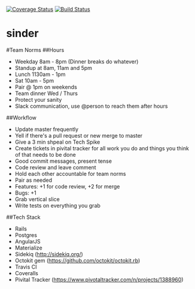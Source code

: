 [![Coverage Status](https://coveralls.io/repos/mccallumjack/sinder/badge.svg?branch=master&service=github)](https://coveralls.io/github/mccallumjack/sinder?branch=master)
[![Build Status](https://travis-ci.org/mccallumjack/sinder.svg?branch=travis)](https://travis-ci.org/mccallumjack/sinder)


# sinder

#Team Norms
##Hours
- Weekday 8am - 8pm (Dinner breaks do whatever)
- Standup at 8am, 11am and 5pm
- Lunch 1130am - 1pm
- Sat 10am - 5pm
- Pair @ 1pm on weekends
- Team dinner Wed / Thurs
- Protect your sanity
- Slack communication, use @person to reach them after hours

##Workflow
- Update master frequently 
- Yell if there's a pull request or new merge to master
- Give a 3 min shpeal on Tech Spike 
- Create tickets in pivital tracker for all work you do and things you think of that needs to be done
- Good commit messages, present tense 
- Code review and leave comment
- Hold each other accountable for team norms
- Pair as needed
- Features: +1 for code review, +2 for merge
- Bugs: +1 
- Grab vertical slice
- Write tests on everything you grab

##Tech Stack
- Rails
- Postgres
- AngularJS
- Materialize
- Sidekiq (http://sidekiq.org/)
- Octokit gem (https://github.com/octokit/octokit.rb)
- Travis CI
- Coveralls
- Pivital Tracker (https://www.pivotaltracker.com/n/projects/1388960)
